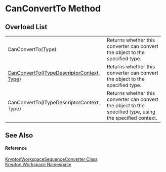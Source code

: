 # CanConvertTo Method


## Overload List
<table>
<tr>
<td>CanConvertTo(Type)</td>
<td>Returns whether this converter can convert the object to the specified type.</td></tr>
<tr>
<td><a href="71f0f289-6965-85b7-f2be-2d574e90b6b4.md">CanConvertTo(ITypeDescriptorContext, Type)</a></td>
<td>Returns whether this converter can convert the object to the specified type.</td></tr>
<tr>
<td>CanConvertTo(ITypeDescriptorContext, Type)</td>
<td>Returns whether this converter can convert the object to the specified type, using the specified context.</td></tr>
</table>

## See Also


#### Reference
<a href="de5ba026-de54-0ee5-fb5b-5f08d6bab591.md">KryptonWorkspaceSequenceConverter Class</a>  
<a href="0dbf488f-9676-a1e5-a949-1b4bcea03d52.md">Krypton.Workspace Namespace</a>  
